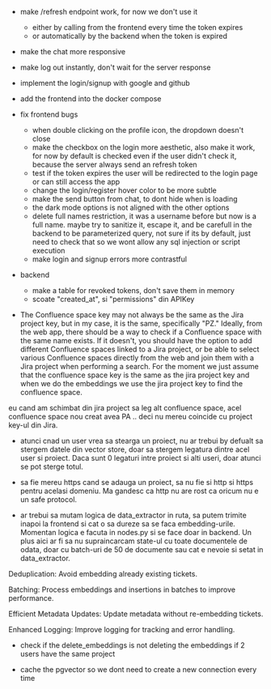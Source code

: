 - make /refresh endpoint work, for now we don't use it
    - either by calling from the frontend every time the token expires
    - or automatically by the backend when the token is expired
- make the chat more responsive
- make log out instantly, don't wait for the server response
- implement the login/signup with google and github
- add the frontend into the docker compose
- fix frontend bugs
    - when double clicking on the profile icon, the dropdown doesn't close
    - make the checkbox on the login more aesthetic, also make it work, for now by default is checked even if the user didn't check it, because the server always send an refresh token
    - test if the token expires the user will be redirected to the login page or can still access the app
    - change the login/register hover color to be more subtle
    - make the send button from chat, to dont hide when is loading 
    - the dark mode options is not aligned with the other options
    - delete full names restriction, it was a username before but now is a full name.
    maybe try to sanitize it, escape it, and be carefull in the backend to be parameterized query, not
    sure if its by default, just need to check that so we wont allow any sql injection or script execution
    - make login and signup  errors more contrastful

- backend
    - make a table for revoked tokens, don't save them in memory
    - scoate "created_at", si "permissions" din APIKey
    

- The Confluence space key may not always be the same as the Jira project key, but in my case, it is the same, specifically "PZ." Ideally, from the web app, there should be a way to check if a Confluence space with the same name exists. If it doesn't, you should have the option to add different Confluence spaces linked to a Jira project, or be able to select various Confluence spaces directly from the web and join them with a Jira project when performing a search. For the moment we just assume that the confluence space key is the same as the jira project key and when we do the embeddings we use the jira project key to find the confluence space.

eu cand am schimbat din jira project sa leg alt confluence space, acel confluence space nou creat avea PA .. deci nu mereu coincide cu project key-ul din Jira.

- atunci cnad un user vrea sa stearga un proiect, nu ar trebui by defualt sa stergem datele din vector store, doar sa stergem legatura dintre acel user si proiect. Daca sunt 0 legaturi intre proiect si alti useri, doar atunci se pot sterge totul.

- sa fie mereu https cand se adauga un proiect, sa nu fie si http si https pentru acelasi domeniu. Ma gandesc ca 
http nu are rost ca oricum nu e un safe protocol.

- ar trebui sa mutam logica de data_extractor in ruta, sa putem trimite inapoi la frontend si cat o sa dureze sa se faca embedding-urile. Momentan logica e facuta in nodes.py si se face doar in backend.
Un plus aici ar fi sa nu supraincarcam state-ul cu toate documentele de odata, doar cu batch-uri de 50 de documente sau cat e nevoie si setat in data_extractor.

Deduplication: Avoid embedding already existing tickets.

Batching: Process embeddings and insertions in batches to improve performance.

Efficient Metadata Updates: Update metadata without re-embedding tickets.

Enhanced Logging: Improve logging for tracking and error handling.

- check if the delete_embeddings is not deleting the embeddings if 2 users have the same project

- cache the pgvector so we dont need to create a new connection every time
